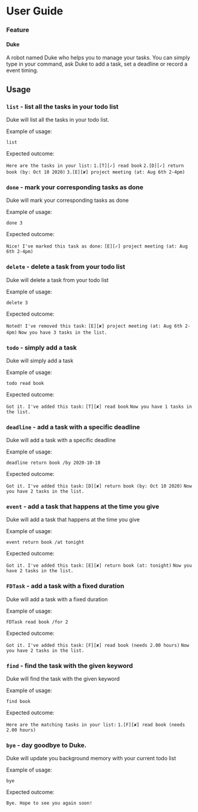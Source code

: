 # User Guide

### Feature 
#### Duke
A robot named Duke who helps you to manage your tasks.
You can simply type in your command, ask Duke to add a task, set a deadline or record a event timing. 

## Usage

### `list` - list all the tasks in your todo list
Duke will list all the tasks in your todo list.

Example of usage: 

`list`

Expected outcome:

`Here are the tasks in your list:`
`1.[T][✓] read book`
`2.[D][✓] return book (by: Oct 10 2020)`
`3.[E][✘] project meeting (at: Aug 6th 2-4pm)`


### `done` - mark your corresponding tasks as done
Duke will mark your corresponding tasks as done

Example of usage: 

`done 3`

Expected outcome:

`Nice! I've marked this task as done:`
`[E][✓] project meeting (at: Aug 6th 2-4pm)`

### `delete` - delete a task from your todo list
Duke will delete a task from your todo list

Example of usage: 

`delete 3`

Expected outcome:

`Noted! I've removed this task:`
`[E][✘] project meeting (at: Aug 6th 2-4pm)`
`Now you have 3 tasks in the list.`
 
### `todo` - simply add a task 
Duke will simply add a task 

Example of usage: 

`todo read book`

Expected outcome:

`Got it. I've added this task:`
   `[T][✘] read book`
`Now you have 1 tasks in the list.`

### `deadline` - add a task with a specific deadline
Duke will add a task with a specific deadline

Example of usage: 

`deadline return book /by 2020-10-10`

Expected outcome:

`Got it. I've added this task:`
`[D][✘] return book (by: Oct 10 2020)`
`Now you have 2 tasks in the list.`
 
 
### `event` - add a task that happens at the time you give
Duke will add a task that happens at the time you give

Example of usage: 

`event return book /at tonight`

Expected outcome:

`Got it. I've added this task:`
`[E][✘] return book (at: tonight)`
`Now you have 2 tasks in the list.`

### `FDTask` - add a task with a fixed duration
Duke will add a task with a fixed duration

Example of usage: 

`FDTask read book /for 2`

Expected outcome:

`Got it. I've added this task:`
`[F][✘] read book (needs 2.00 hours)`
`Now you have 2 tasks in the list.`

### `find` - find the task with the given keyword
Duke will find the task with the given keyword

Example of usage: 

`find book`

Expected outcome:

`Here are the matching tasks in your list:`
`1.[F][✘] read book (needs 2.00 hours)`

### `bye` - day goodbye to Duke.
Duke will update you background memory with your current todo list

Example of usage: 

`bye`

Expected outcome:

`Bye. Hope to see you again soon!`

